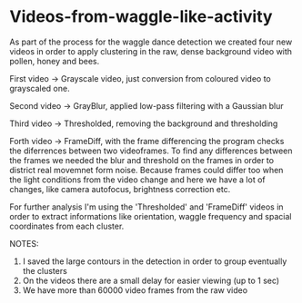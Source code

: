 # Videos-from-waggle-like-activity


As part of the process for the waggle dance detection we created four new videos in order to apply clustering in the raw, dense background video with pollen, honey and bees. 

First video -> Grayscale video, just conversion from coloured video to grayscaled one.

Second video -> GrayBlur, applied low-pass filtering with a Gaussian blur

Third video -> Thresholded, removing the background and thresholding 

Forth video -> FrameDiff, with the frame differencing the program checks the diferrences between two videoframes. To find any differences between the frames we needed the blur and threshold on the frames in order to district real movemnet form noise. Because frames could differ too when the light conditions from the video change and here we have a lot of changes, like camera autofocus, brightness correction etc. 

For further analysis I'm using the 'Thresholded' and 'FrameDiff' videos in order to extract informations like orientation, waggle frequency and spacial coordinates from each cluster.


NOTES: 
1. I saved the large contours in the detection in order to group eventually the clusters
2. On the videos there are a small delay for easier viewing (up to 1 sec)
3. We have more than 60000 video frames from the raw video
